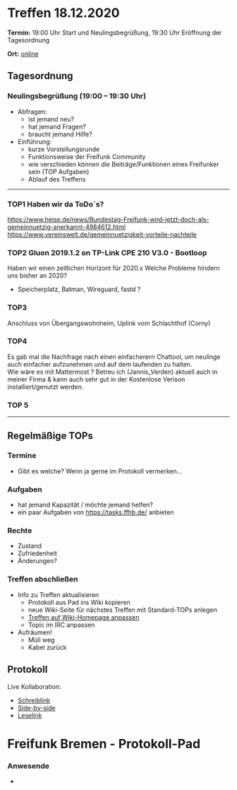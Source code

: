 # Treffen 18.12.2020

**Termin:** 19:00 Uhr Start und Neulingsbegrüßung, 19:30 Uhr Eröffnung der Tagesordnung

**Ort:** [online](https://bremen.freifunk.net/to/videokonf)

## Tagesordnung
### Neulingsbegrüßung (19:00 – 19:30 Uhr)

- Abfragen:
    - ist jemand neu?
    - hat jemand Fragen?
    - braucht jemand Hilfe?
- Einführung:
    - kurze Vorstellungsrunde
    - Funktionsweise der Freifunk Community
    - wie verschieden können die Beiträge/Funktionen eines Freifunker sein (TOP Aufgaben)
    - Ablauf des Treffens

---
### TOP1 Haben wir da ToDo´s?
https://www.heise.de/news/Bundestag-Freifunk-wird-jetzt-doch-als-gemeinnuetzig-anerkannt-4984612.html
https://www.vereinswelt.de/gemeinnuetzigkeit-vorteile-nachteile

### TOP2 Gluon 2019.1.2 on TP-Link CPE 210 V3.0 - Bootloop 
Haben wir einen zeitlichen Horizont für 2020.x
Welche Probleme hindern uns bisher an 2020?
- Speicherplatz, Batman, Wireguard, fastd ?


### TOP3

Anschluss von Übergangswohnheim, Uplink vom Schlachthof (Corny)

### TOP4

Es gab mal die Nachfrage nach einen einfacherern Chattool, um neulinge auch einfacher aufzunehmen und auf dem laufenden zu halten.  
Wie wäre es mit Mattermost ? Betreu ich (Jannis_Verden) aktuell auch in meiner Firma & kann auch sehr gut in der Kostenlose Verison installiert/genutzt werden.

### TOP 5

---
## Regelmäßige TOPs

### Termine

- Gibt es welche? Wenn ja gerne im Protokoll vermerken...

### Aufgaben

- hat jemand Kapazität / möchte jemand helfen?
- ein paar Aufgaben von https://tasks.ffhb.de/ anbieten

### Rechte

- Zustand
- Zufriedenheit
- Änderungen?

### Treffen abschließen

- Info zu Treffen aktualisieren
  - Protokoll aus Pad ins Wiki kopieren
  - neue Wiki-Seite für nächstes Treffen mit Standard-TOPs anlegen
  - [Treffen auf Wiki-Homepage anpassen](https://wiki.bremen.freifunk.net/Home)
  - Topic im IRC anpassen
- Aufräumen!
  - Müll weg
  - Kabel zurück

## Protokoll

Live Kollaboration:

* [Schreiblink](https://hackmd.io/AwDgnA7ATArKC0BGGBjAzPALAUzSeARgYgGzxQAmEFFwiKBEKAhkA===?edit)
* [Side-by-side](https://hackmd.io/AwDgnA7ATArKC0BGGBjAzPALAUzSeARgYgGzxQAmEFFwiKBEKAhkA===?both)
* [Leselink](https://hackmd.io/AwDgnA7ATArKC0BGGBjAzPALAUzSeARgYgGzxQAmEFFwiKBEKAhkA===?view)

# Freifunk Bremen - Protokoll-Pad

### Anwesende
- 
